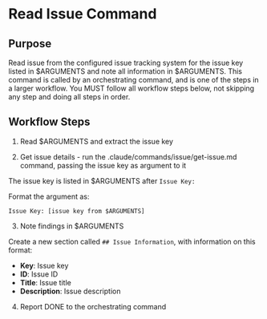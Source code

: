 # Read Issue Command

## Purpose

Read issue from the configured issue tracking system for the issue key listed in $ARGUMENTS and note all information in $ARGUMENTS.
This command is called by an orchestrating command, and is one of the steps in a larger workflow.
You MUST follow all workflow steps below, not skipping any step and doing all steps in order.

## Workflow Steps

1. Read $ARGUMENTS and extract the issue key

2. Get issue details - run the .claude/commands/issue/get-issue.md command, passing the issue key as argument to it

The issue key is listed in $ARGUMENTS after `Issue Key:`

Format the argument as:
```
Issue Key: [issue key from $ARGUMENTS]
```

3. Note findings in $ARGUMENTS

Create a new section called `## Issue Information`, with information on this format:
- **Key**: Issue key
- **ID**: Issue ID
- **Title**: Issue title
- **Description**: Issue description

4. Report DONE to the orchestrating command
